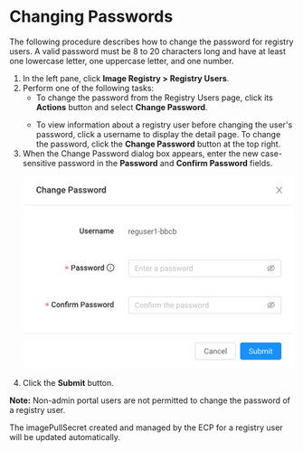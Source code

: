# Changing Passwords

The following procedure describes how to change the password for registry users. A valid password must be 8 to 20 characters long and have at least one lowercase letter, one uppercase letter, and one number. 

1. In the left pane, click **Image Registry > Registry Users**.
2. Perform one of the following tasks:<ul><li>To change the password from the Registry Users page, click its **Actions** button and select **Change Password**. </ul></li> <ul><li>To view information about a registry user before changing the user's password, click a username to display the detail page. To change the password, click the **Change Password** button at the top right.</ul></li>
3. When the Change Password dialog box appears, enter the new case-sensitive password in the **Password** and **Confirm Password** fields.
      <p align=center><img src="/docs/resources/images/registry/change-password.png" width="500"></p>
4. Click the **Submit** button.

**Note:** Non-admin portal users are not permitted to change the password of a registry user. 

The imagePullSecret created and managed by the ECP for a registry user will be updated automatically.